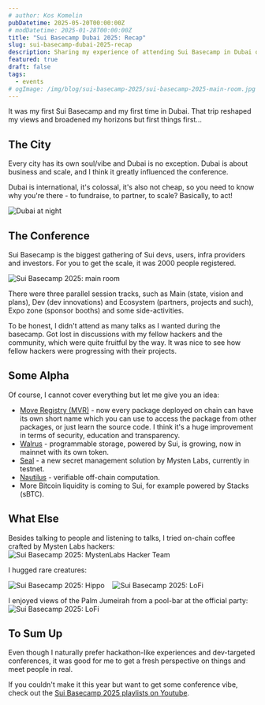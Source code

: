 ```yaml
---
# author: Kos Komelin
pubDatetime: 2025-05-20T00:00:00Z
# modDatetime: 2025-01-28T00:00:00Z
title: "Sui Basecamp Dubai 2025: Recap"
slug: sui-basecamp-dubai-2025-recap
description: Sharing my experience of attending Sui Basecamp in Dubai on May 1-2, 2025.
featured: true
draft: false
tags:
  - events
# ogImage: /img/blog/sui-basecamp-2025/sui-basecamp-2025-main-room.jpg
---
```


It was my first Sui Basecamp and my first time in Dubai. That trip reshaped my views and broadened my horizons but first things first...

<!--truncate-->

## The City

Every city has its own soul/vibe and Dubai is no exception. Dubai is about business and scale, and I think it greatly influenced the conference.

Dubai is international, it's colossal, it's also not cheap, so you need to know why you're there - to fundraise, to partner, to scale? Basically, to act!

![Dubai at night](/img/blog/sui-basecamp-2025/dubai1.jpg)

## The Conference

Sui Basecamp is the biggest gathering of Sui devs, users, infra providers and investors. For you to get the scale, it was 2000 people registered.

![Sui Basecamp 2025: main room](/img/blog/sui-basecamp-2025/sui-basecamp-2025-main-room.jpg)

There were three parallel session tracks, such as Main (state, vision and plans), Dev (dev innovations) and Ecosystem (partners, projects and such), Expo zone (sponsor booths) and some side-activities.

To be honest, I didn't attend as many talks as I wanted during the basecamp. Got lost in discussions with my fellow hackers and the community, which were quite  fruitful by the way. It was nice to see how fellow hackers were progressing with their projects.

## Some Alpha

Of course, I cannot cover everything but let me give you an idea:

- [Move Registry (MVR)](https://www.moveregistry.com/?utm_source=suiware.io) - now every package deployed on chain can have its own short name which you can use to access the package from other packages, or just learn the source code. I think it's a huge improvement in terms of security, education and transparency.
- [Walrus](https://www.walrus.xyz/?utm_source=suiware.io) - programmable storage, powered by Sui, is growing, now in mainnet with its own token.
- [Seal](https://www.mystenlabs.com/blog/mysten-labs-launches-seal-decentralized-secrets-management-on-testnet?utm_source=suiware.io) - a new secret management solution by Mysten Labs, currently in testnet.
- [Nautilus](https://blog.sui.io/nautilus-offchain-security-privacy-web3/?utm_source=suiware.io) - verifiable off-chain computation.
- More Bitcoin liquidity is coming to Sui, for example powered by Stacks (sBTC).

## What Else

Besides talking to people and listening to talks, I tried on-chain coffee crafted by Mysten Labs hackers:
![Sui Basecamp 2025: MystenLabs Hacker Team](/img/blog/sui-basecamp-2025/sui-basecamp-2025-mysten-coffee.jpg)

I hugged rare creatures:
<div style="display:flex;flex-direction:row;gap:1rem;">
<div>
<img src="/img/blog/sui-basecamp-2025/sui-basecamp-2025-hippo.jpg" alt="Sui Basecamp 2025: Hippo" />
</div>
<div>
<img src="/img/blog/sui-basecamp-2025/sui-basecamp-2025-lofi.jpg" alt="Sui Basecamp 2025: LoFi" />
</div>
</div>

I enjoyed views of the Palm Jumeirah from a pool-bar at the official party:
![Sui Basecamp 2025: LoFi](/img/blog/sui-basecamp-2025/sui-basecamp-2025-party.jpg)

## To Sum Up

Even though I naturally prefer hackathon-like experiences and dev-targeted conferences, it was good for me to get a fresh perspective on things and meet people in real.

If you couldn't make it this year but want to get some conference vibe, check out the [Sui Basecamp 2025 playlists on Youtube](https://www.youtube.com/@Sui-Network/playlists).
